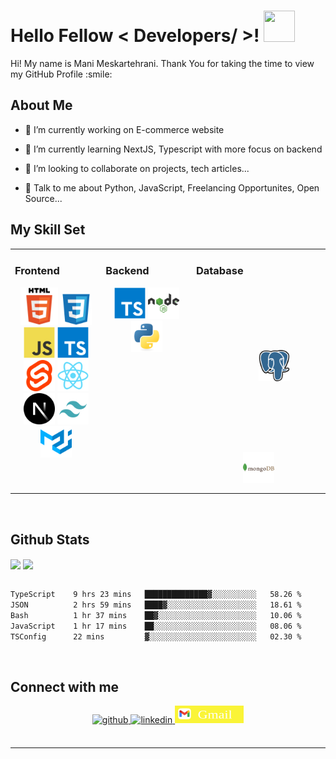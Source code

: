 

<h1> Hello Fellow < Developers/ >! <img src = "https://raw.githubusercontent.com/rahulbanerjee26/githubProfileReadmeGenerator/main/gifs/wave.gif" width = 50px height='50px'> </h1>
<p align='center'>


</p>
<div size='20px'> Hi! My name is Mani Meskartehrani. Thank You for taking the time to view my GitHub Profile :smile: 
</div>

<h2> About Me </h2>

- 🔭 I’m currently working on E-commerce website

- 🌱 I’m currently learning NextJS, Typescript with more focus on backend 

- 👯 I’m looking to collaborate on projects, tech articles... 

- 💬 Talk to me about Python, JavaScript, Freelancing Opportunites, Open Source... 

## My Skill Set  
<table><tr><td valign="top" width="33%">



### Frontend  
<div align="center">  
<a href="https://en.wikipedia.org/wiki/HTML5" target="_blank"><img margin= "100px" src="/assets/html5-original.svg" alt="HTML5" height="60" /></a>  
<a href="https://www.w3schools.com/css/" target="_blank"><img  src="/assets/CSS3-original.svg" alt="CSS3" height="50" /></a> 
<a href="https://www.javascript.com/" target="_blank"><img src="/assets/JavaScript-original.svg" alt="JavaScript" height="50" /></a> 
<a href="https://www.typescriptlang.org/" target="_blank"><img src="/assets/TypeScript-original.svg" alt="TypeScript" height="50" /></a> 
<a target="_blank"><img margin= "10px" src="/assets/svelte-original.svg" height="50" alt="svelte logo" height="50" /></a>
<a href="https://reactjs.org/" target="_blank"><img margin= "10px" src="/assets/Reactjs-original.svg" alt="React" height="50" /></a>  
<a href="https://nextjs.org/" target="_blank"><img src="/assets/Nextjs-original.svg" alt="NextJS" height="50" /></a>  
<a href="https://www.tailwindcss.com/" target="_blank"><img margin= "10px" src="/assets/tailwind-original.svg" alt="Tailwind CSS" height="50" /></a>  
<a href="https://mui.com/" target="_blank"><img margin= "10px" src="/assets/material-ui-original.svg" alt="Material UI" height="50" /></a>  
</div>

</td><td valign="top" width="33%">



### Backend  
<div align="center">  
<a href="https://www.typescriptlang.org/" target="_blank"><img margin= "10px" src="/assets/TypeScript-original.svg" alt="TypeScript" height="50" /></a>    
<a href="https://nodejs.org/" target="_blank"><img margin= "10px" src="/assets/nodejs-original.svg" alt="Node.js" height="50" /></a>   
<a href="https://www.python.org/" target="_blank"><img margin= "10px" src="/assets/Python-original.svg" alt="Python" height="50" /></a>  
</div>

</td><td valign="top" width="33%">



### Database 
<div align="center">  
<a href="https://www.postgresql.org/" target="_blank"><img style="margin:100px" src="/assets/postgresql-original.svg" alt="PostgreSQL" height="50" /></a>  
<a href="https://www.mongodb.com/" target="_blank"><img style="margin:10px" src="/assets/mongodb-original.svg" alt="MongoDB" height="50" /></a>  
</div>

</td></tr></table>  

<br/> 


## Github Stats  
<div>
<img src="https://github-readme-stats.vercel.app/api?username=manimeskartehrani&show_icons=true&theme=transparent&count_private=true&hide_border=true" align="center" />
<img src="https://github-readme-stats.vercel.app/api/top-langs/?username=manimeskartehrani&&layout=donut&show_icons=true&theme=transparent&count_private=true&hide_border=true" align="center" />
</div>

<br/>  

   <!--START_SECTION:waka-->

```txt
TypeScript    9 hrs 23 mins   ██████████████▓░░░░░░░░░░   58.26 %
JSON          2 hrs 59 mins   ████▓░░░░░░░░░░░░░░░░░░░░   18.61 %
Bash          1 hr 37 mins    ██▓░░░░░░░░░░░░░░░░░░░░░░   10.06 %
JavaScript    1 hr 17 mins    ██░░░░░░░░░░░░░░░░░░░░░░░   08.06 %
TSConfig      22 mins         ▓░░░░░░░░░░░░░░░░░░░░░░░░   02.30 %
```

<!--END_SECTION:waka-->

<br/> 
 


## Connect with me  
<div align="center">
<a href="https://github.com/manimeskartehrani" target="_blank">
<img src=https://img.shields.io/badge/github-%2324292e.svg?&style=for-the-badge&logo=github&logoColor=white alt=github style="margin-bottom: 5px;" />
</a>

<a href="https://linkedin.com/in/mani-meskartehrani" target="_blank">
<img src=https://img.shields.io/badge/linkedin-%231E77B5.svg?&style=for-the-badge&logo=linkedin&logoColor=white alt=linkedin style="margin-bottom: 5px;" />
</a>

<a href="https://mail.google.com/mail/?view=cm&fs=1&to=mani.tehrani.work@gmail.com" target="_blank">
<img src="/assets/gmail-original.svg" height="28px" width="110px" alt="Gmail" />

</a>

 
</div>  

<br/>  


----
